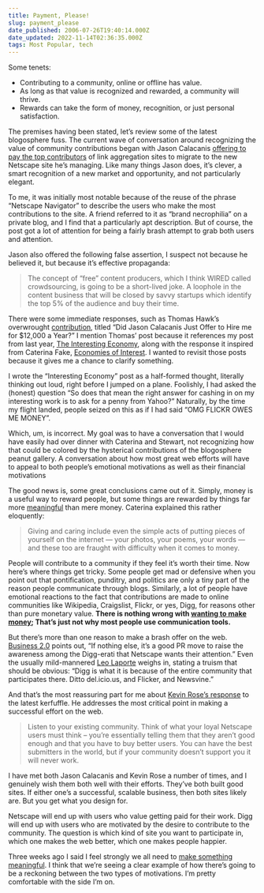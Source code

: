 ```yaml
---
title: Payment, Please!
slug: payment_please
date_published: 2006-07-26T19:40:14.000Z
date_updated: 2022-11-14T02:36:35.000Z
tags: Most Popular, tech
---
```


Some tenets:

- Contributing to a community, online or offline has value.
- As long as that value is recognized and rewarded, a community will thrive.
- Rewards can take the form of money, recognition, or just personal satisfaction.

The premises having been stated, let’s review some of the latest blogosphere fuss. The current wave of conversation around recognizing the value of community contributions began with Jason Calacanis [offering to pay the top contributors](http://www.calacanis.com/2006/07/18/everyones-gotta-eat-or-1-000-a-month-for-doing-what-youre/) of link aggregation sites to migrate to the new Netscape site he’s managing. Like many things Jason does, it’s clever, a smart recognition of a new market and opportunity, and not particularly elegant.

To me, it was initially most notable because of the reuse of the phrase “Netscape Navigator” to describe the users who make the most contributions to the site. A friend referred to it as “brand necrophilia” on a private blog, and I find that a particularly apt description. But of course, the post got a lot of attention for being a fairly brash attempt to grab both users and attention.

Jason also offered the following false assertion, I suspect not because he believed it, but because it’s effective propaganda:

> The concept of “free” content producers, which I think WIRED called crowdsourcing, is going to be a short-lived joke. A loophole in the content business that will be closed by savvy startups which identify the top 5% of the audience and buy their time.

There were some immediate responses, such as Thomas Hawk’s overwrought [contribution](http://thomashawk.com/2006/07/did-jason-calacanis-just-offer-to-hire.html), titled “Did Jason Calacanis Just Offer to Hire me for $12,000 a Year?” I mention Thomas’ post because it references my post from last year, [The Interesting Economy](http://www.dashes.com/anil/2005/10/25/the_interesting), along with the response it inspired from Caterina Fake, [Economies of Interest](http://www.caterina.net/archive/000863.html). I wanted to revisit those posts because it gives me a chance to clarify something.

I wrote the “Interesting Economy” post as a half-formed thought, literally thinking out loud, right before I jumped on a plane. Foolishly, I had asked the (honest) question “So does that mean the right answer for cashing in on my interesting work is to ask for a penny from Yahoo?” Naturally, by the time my flight landed, people seized on this as if I had said “OMG FLICKR OWES ME MONEY”.

Which, um, is incorrect. My goal was to have a conversation that I would have easily had over dinner with Caterina and Stewart, not recognizing how that could be colored by the hysterical contributions of the blogosphere peanut gallery. A conversation about how most great web efforts will have to appeal to both people’s emotional motivations as well as their financial motivations

The good news is, some great conclusions came out of it. Simply, money is a useful way to reward people, but some things are rewarded by things far more [meaningful](http://www.dashes.com/anil/2006/07/05/making_somethin) than mere money. Caterina explained this rather eloquently:

> Giving and caring include even the simple acts of putting pieces of yourself on the internet — your photos, your poems, your words — and these too are fraught with difficulty when it comes to money.

People will contribute to a community if they feel it’s worth their time. Now here’s where things get tricky. Some people get mad or defensive when you point out that pontification, punditry, and politics are only a tiny part of the reason people communicate through blogs. Similarly, a lot of people have emotional reactions to the fact that contributions are made to online communities like Wikipedia, Craigslist, Flickr, or yes, Digg, for reasons other than pure monetary value.
**There is nothing wrong with [wanting to make money](http://www.25hoursaday.com/weblog/PermaLink.aspx?guid=f7b2a58e-2428-4cfa-8693-c8ccfba18787); That’s just not why most people use communication tools.**

But there’s more than one reason to make a brash offer on the web. [Business 2.0](http://business2.blogs.com/business2blog/2006/07/netscapes_love_.html) points out, “If nothing else, it’s a good PR move to raise the awareness among the Digg-erati that Netscape wants their attention.” Even the usually mild-mannered [Leo Laporte](http://leoville.vox.com/library/post/rose-vs-calacanis.html) weighs in, stating a truism that should be obvious: “Digg is what it is because of the entire community that participates there. Ditto del.icio.us, and Flicker, and Newsvine.”

And that’s the most reassuring part for me about [Kevin Rose’s response](http://krose.typepad.com/kevinrose/2006/07/calacanis.html) to the latest kerfuffle. He addresses the most critical point in making a successful effort on the web.

> Listen to your existing community. Think of what your loyal Netscape users must think – you’re essentially telling them that they aren’t good enough and that you have to buy better users. You can have the best submitters in the world, but if your community doesn’t support you it will never work.

I have met both Jason Calacanis and Kevin Rose a number of times, and I genuinely wish them both well with their efforts. They’ve both built good sites. If either one’s a successful, scalable business, then both sites likely are. But you get what you design for.

Netscape will end up with users who value getting paid for their work. Digg will end up with users who are motivated by the desire to contribute to the community. The question is which kind of site you want to participate in, which one makes the web better, which one makes people happier.

Three weeks ago I said I feel strongly we all need to [make something meaningful](http://www.dashes.com/anil/2006/07/05/making_somethin). I think that we’re seeing a clear example of how there’s going to be a reckoning between the two types of motivations. I’m pretty comfortable with the side I’m on.
